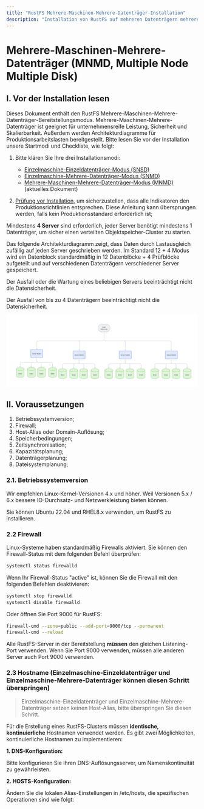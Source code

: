 ```yaml
---
title: "RustFS Mehrere-Maschinen-Mehrere-Datenträger-Installation"
description: "Installation von RustFS auf mehreren Datenträgern mehrerer Server-Maschinen, Daten werden auf mehreren Datenträgern mehrerer Server gespeichert."
---
```


# Mehrere-Maschinen-Mehrere-Datenträger (MNMD, Multiple Node Multiple Disk)

## I. Vor der Installation lesen

Dieses Dokument enthält den RustFS Mehrere-Maschinen-Mehrere-Datenträger-Bereitstellungsmodus. Mehrere-Maschinen-Mehrere-Datenträger ist geeignet für unternehmensreife Leistung, Sicherheit und Skalierbarkeit. Außerdem werden Architekturdiagramme für Produktionsarbeitslasten bereitgestellt. Bitte lesen Sie vor der Installation unsere Startmodi und Checkliste, wie folgt:

1. Bitte klären Sie Ihre drei Installationsmodi:

     - [Einzelmaschine-Einzeldatenträger-Modus (SNSD)](./single-node-single-disk.md)
     - [Einzelmaschine-Mehrere-Datenträger-Modus (SNMD)](./single-node-multiple-disk.md)
     - [Mehrere-Maschinen-Mehrere-Datenträger-Modus (MNMD)](./multiple-node-multiple-disk.md)  (aktuelles Dokument)

2. [Prüfung vor Installation](../checklists/index.md), um sicherzustellen, dass alle Indikatoren den Produktionsrichtlinien entsprechen. Diese Anleitung kann übersprungen werden, falls kein Produktionsstandard erforderlich ist;

Mindestens **4 Server** sind erforderlich, jeder Server benötigt mindestens 1 Datenträger, um sicher einen verteilten Objektspeicher-Cluster zu starten.

Das folgende Architekturdiagramm zeigt, dass Daten durch Lastausgleich zufällig auf jeden Server geschrieben werden. Im Standard 12 + 4 Modus wird ein Datenblock standardmäßig in 12 Datenblöcke + 4 Prüfblöcke aufgeteilt und auf verschiedenen Datenträgern verschiedener Server gespeichert.

Der Ausfall oder die Wartung eines beliebigen Servers beeinträchtigt nicht die Datensicherheit.

Der Ausfall von bis zu 4 Datenträgern beeinträchtigt nicht die Datensicherheit.

<img src="./images/multiple-node-multiple-disk.jpg" alt="RustFS Multiple Node Multiple Disk Mode" />

## II. Voraussetzungen

1. Betriebssystemversion;
2. Firewall;
3. Host-Alias oder Domain-Auflösung;
4. Speicherbedingungen;
5. Zeitsynchronisation;
6. Kapazitätsplanung;
7. Datenträgerplanung;
8. Dateisystemplanung;

### 2.1. Betriebssystemversion

Wir empfehlen Linux-Kernel-Versionen 4.x und höher. Weil Versionen 5.x / 6.x bessere IO-Durchsatz- und Netzwerkleistung bieten können.

Sie können Ubuntu 22.04 und RHEL8.x verwenden, um RustFS zu installieren.

### 2.2 Firewall

Linux-Systeme haben standardmäßig Firewalls aktiviert. Sie können den Firewall-Status mit dem folgenden Befehl überprüfen:

```bash
systemctl status firewalld
```

Wenn Ihr Firewall-Status "active" ist, können Sie die Firewall mit den folgenden Befehlen deaktivieren:

```bash
systemctl stop firewalld
systemctl disable firewalld
```

Oder öffnen Sie Port 9000 für RustFS:

```bash
firewall-cmd --zone=public --add-port=9000/tcp --permanent
firewall-cmd --reload
```

Alle RustFS-Server in der Bereitstellung **müssen** den gleichen Listening-Port verwenden. Wenn Sie Port 9000 verwenden, müssen alle anderen Server auch Port 9000 verwenden.

### 2.3 Hostname (Einzelmaschine-Einzeldatenträger und Einzelmaschine-Mehrere-Datenträger können diesen Schritt überspringen)

> Einzelmaschine-Einzeldatenträger und Einzelmaschine-Mehrere-Datenträger setzen keinen Host-Alias, bitte überspringen Sie diesen Schritt.

Für die Erstellung eines RustFS-Clusters müssen **identische, kontinuierliche** Hostnamen verwendet werden. Es gibt zwei Möglichkeiten, kontinuierliche Hostnamen zu implementieren:

**1. DNS-Konfiguration:**

Bitte konfigurieren Sie Ihren DNS-Auflösungsserver, um Namenskontinuität zu gewährleisten.

**2. HOSTS-Konfiguration:**

Ändern Sie die lokalen Alias-Einstellungen in /etc/hosts, die spezifischen Operationen sind wie folgt:
